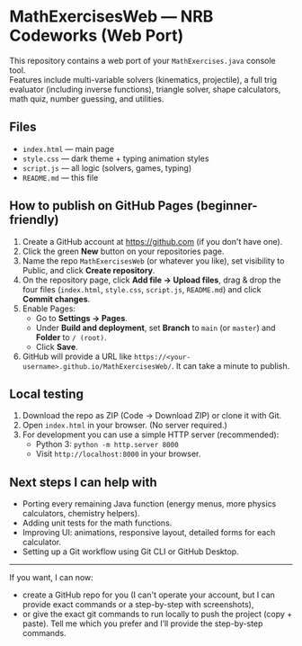 # MathExercisesWeb — NRB Codeworks (Web Port)

This repository contains a web port of your `MathExercises.java` console tool.  
Features include multi-variable solvers (kinematics, projectile), a full trig evaluator (including inverse functions), triangle solver, shape calculators, math quiz, number guessing, and utilities.

## Files
- `index.html` — main page
- `style.css` — dark theme + typing animation styles
- `script.js` — all logic (solvers, games, typing)
- `README.md` — this file

## How to publish on GitHub Pages (beginner-friendly)
1. Create a GitHub account at https://github.com (if you don't have one).
2. Click the green **New** button on your repositories page.
3. Name the repo `MathExercisesWeb` (or whatever you like), set visibility to Public, and click **Create repository**.
4. On the repository page, click **Add file → Upload files**, drag & drop the four files (`index.html`, `style.css`, `script.js`, `README.md`) and click **Commit changes**.
5. Enable Pages:
   - Go to **Settings → Pages**.
   - Under **Build and deployment**, set **Branch** to `main` (or `master`) and **Folder** to `/ (root)`.
   - Click **Save**.
6. GitHub will provide a URL like `https://<your-username>.github.io/MathExercisesWeb/`. It can take a minute to publish.

## Local testing
1. Download the repo as ZIP (Code → Download ZIP) or clone it with Git.
2. Open `index.html` in your browser. (No server required.)
3. For development you can use a simple HTTP server (recommended):
   - Python 3: `python -m http.server 8000`
   - Visit `http://localhost:8000` in your browser.

## Next steps I can help with
- Porting every remaining Java function (energy menus, more physics calculators, chemistry helpers).
- Adding unit tests for the math functions.
- Improving UI: animations, responsive layout, detailed forms for each calculator.
- Setting up a Git workflow using Git CLI or GitHub Desktop.

---

If you want, I can now:
- create a GitHub repo for you (I can't operate your account, but I can provide exact commands or a step-by-step with screenshots),
- or give the exact git commands to run locally to push the project (copy + paste).
Tell me which you prefer and I’ll provide the step-by-step commands.
